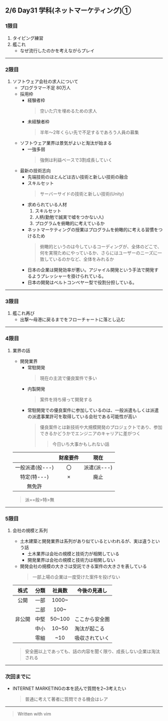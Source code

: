 ## 2/6 Day31 学科(ネットマーケティング)①
### 1限目
1. タイピング練習
1. 艦これ
	- なぜ流行したのかを考えながらプレイ
---
### 2限目
1. ソフトウェア会社の求人について
	- プログラマー不足 80万人
	- 採用枠
		- 経験者枠
			> 空いた穴を埋めるための求人
		- 未経験者枠
			> 半年～2年くらい先で不足するであろう人員の募集
	- ソフトウェア業界は景気がよいと淘汰が始まる
		- 一強多弱
			> 強側は利益ベースで3割成長していく
	- 最新の技術志向
		- 先端技術のほとんどは古い技術と新しい技術の融合
		- スキルセット
			> サーバーサイドの技術と新しい技術(Unity)
		- 求められている人材
			1. スキルセット
			1. 人柄(勤勉で誠実で嘘をつかない人)
			1. プログラムを俯瞰的に考えているか
		- ネットマーケティングの授業はプログラムを俯瞰的に考える習慣をつけるため
			> 俯瞰的というのは今しているコーディングが、全体のどこで、何を実現ためにやっているか、さらにはユーザーのニーズに一致しているのかなど、全体をみれるか
		- 日本の企業は開発効率が悪い。アジャイル開発という手法で開発するようプレッシャーを掛けられている。
		- 日本の開発はベルトコンベヤー型で役割分担している。
---
### 3限目
1. 艦これ再び
	- 出撃～母港に戻るまでをフローチャートに落とし込む
---
### 4限目
1. 業界の話
	- 開発業界
		- 常駐開発
			> 現在の主流で優良案件で多い
		- 内製開発
			> 案件を持ち帰って開発する
		- 常駐開発での優良案件に参加しているのは、一般派遣もしくは派遣の派遣事業許可を取得している会社である可能性が高い
			> 優良案件とは新技術や大規模開発のプロジェクトであり、参加できるかどうかでエンジニアのキャリアに差がつく
			>> 今日いち大事かもしれない話

	||財産要件|現在|
	|:--:|:--:|:--:|
	|一般派遣(般---)|〇|派遣(派---)|
	|特定(特---)|×|廃止|
	|無免許|||
	> 派==般>特>無
---
### 5限目
1. 会社の規模と系列
	- 土木建築と開発業界は系列があり似ているといわれるが、実は違うという話
		- 土木業界は会社の規模と技術力が相関している
		- 開発業界は会社の規模と技術力は相関しない
	- 開発会社の規模の大きさは受託できる案件の大きさを表している
		> 一部上場の企業は一度受けた案件を投げない

	|株式|分類|社員数|今後の見通し|
	|:--:|--|:--:|--|
	|公開|一部|1000~||
	||二部|100~||
	|非公開|中堅|50~100|ここから安全圏|
	||中小|10~50|淘汰が起こる|
	||零細|~10|吸収されていく|
	> 安全圏以上であっても、話の内容を聞く限り、成長しない企業は淘汰される
---
### 次回までに
- INTERNET MARKETINGの本を読んで質問を2~3考えたい
	> 普通に考えて著者に質問できる機会はレア
---
> Written with vim
